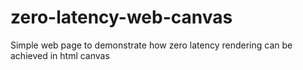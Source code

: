# zero-latency-web-canvas
Simple web page to demonstrate how zero latency rendering can be achieved in html canvas
